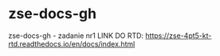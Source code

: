 # zse-docs-gh
zse-docs-gh - zadanie nr1
LINK DO RTD: https://zse-4pt5-kt-rtd.readthedocs.io/en/docs/index.html
